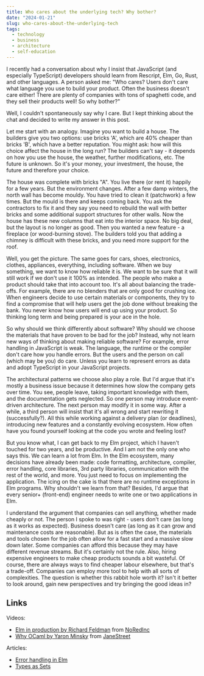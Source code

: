 ```yaml
---
title: Who cares about the underlying tech? Why bother?
date: "2024-01-21"
slug: who-cares-about-the-underlying-tech
tags:
  - technology
  - business
  - architecture
  - self-education
---
```


I recently had a conversation about why I insist that JavaScript (and especially TypeScript) developers should learn from Rescript, Elm, Go, Rust, and other languages. A person asked me: "Who cares? Users don't care what language you use to build your product. Often the business doesn't care either! There are plenty of companies with tons of spaghetti code, and they sell their products well! So why bother?"

Well, I couldn't spontaneously say why I care. But I kept thinking about the chat and decided to write my answer in this post.

Let me start with an analogy. Imagine you want to build a house. The builders give you two options: use bricks 'A', which are 40% cheaper than bricks 'B', which have a better reputation. You might ask: how will this choice affect the house in the long run? The builders can't say - it depends on how you use the house, the weather, further modifications, etc. The future is unknown. So it's your money, your investment, the house, the future and therefore your choice.

The house was complete with bricks "A". You live there (or rent it) happily for a few years. But the environment changes. After a few damp winters, the north wall has become mouldy. You have tried to clean it (patchwork) a few times. But the mould is there and keeps coming back. You ask the contractors to fix it and they say you need to rebuild the wall with better bricks and some additional support structures for other walls. Now the house has these new columns that eat into the interior space. No big deal, but the layout is no longer as good. Then you wanted a new feature - a fireplace (or wood-burning stove). The builders told you that adding a chimney is difficult with these bricks, and you need more support for the roof.

Well, you get the picture. The same goes for cars, shoes, electronics, clothes, appliances, everything, including software. When we buy something, we want to know how reliable it is. We want to be sure that it will still work if we don't use it 100% as intended. The people who make a product should take that into account too. It's all about balancing the trade-offs. For example, there are no blenders that are only good for crushing ice. When engineers decide to use certain materials or components, they try to find a compromise that will help users get the job done without breaking the bank. You never know how users will end up using your product. So thinking long term and being prepared is your ace in the hole.

So why should we think differently about software? Why should we choose the materials that have proven to be bad for the job? Instead, why not learn new ways of thinking about making reliable software? For example, error handling in JavaScript is weak. The language, the runtime or the compiler don't care how you handle errors. But the users and the person on call (which may be you) do care. Unless you learn to represent errors as data and adopt TypeScript in your JavaScript projects.

The architectural patterns we choose also play a role. But I'd argue that it's mostly a business issue because it determines how slow the company gets over time. You see, people leave, taking important knowledge with them, and the documentation gets neglected. So one person may introduce event-driven architecture. The next person may modify it in some way. After a while, a third person will insist that it's all wrong and start rewriting it (successfully?). All this while working against a delivery plan (or deadlines), introducing new features and a constantly evolving ecosystem. How often have you found yourself looking at the code you wrote and feeling lost?

But you know what, I can get back to my Elm project, which I haven't touched for two years, and be productive. And I am not the only one who says this. We can learn a lot from Elm. In the Elm ecosystem, many decisions have already been made: code formatting, architecture, compiler, error handling, core libraries, 3rd party libraries, communication with the rest of the world, and more. You just need to focus on implementing the application. The icing on the cake is that there are no runtime exceptions in Elm programs. Why shouldn't we learn from that? Besides, I'd argue that every senior+ (front-end) engineer needs to write one or two applications in Elm.

I understand the argument that companies can sell anything, whether made cheaply or not. The person I spoke to was right - users don't care (as long as it works as expected). Business doesn't care (as long as it can grow and maintenance costs are reasonable). But as is often the case, the materials and tools chosen for the job often allow for a fast start and a massive slow down later. Some companies can afford this because they may have different revenue streams. But it's certainly not the rule. Also, hiring expensive engineers to make cheap products sounds a bit wasteful. Of course, there are always ways to find cheaper labour elsewhere, but that's a trade-off. Companies can employ more tool to help with all sorts of complexities. The question is whether this rabbit hole worth it? Isn't it better to look around, gain new perspectives and try bringing the good ideas in?

## Links

Videos:

- [Elm in production by Richard Feldman](https://www.youtube.com/watch?v=XsNk5aOpqUc) from [NoRedInc](https://www.noredink.com/)
- [Why OCaml by Yaron Minsky](https://blog.janestreet.com/why-ocaml/) from [JaneStreet](https://www.janestreet.com/)

Articles:

- [Error handling in Elm](https://guide.elm-lang.org/error_handling/)
- [Types as Sets](https://guide.elm-lang.org/appendix/types_as_sets)
